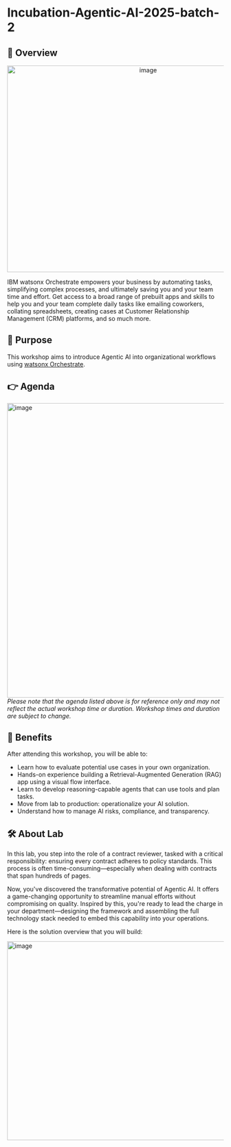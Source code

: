 # Incubation-Agentic-AI-2025-batch-2

## 📖 Overview

<div align="center">
<img width="640" height="480" alt="image" src="https://github.com/user-attachments/assets/efdce002-a16c-4183-8f38-e51b1e62d211" />
</div>

IBM watsonx Orchestrate empowers your business by automating tasks, simplifying complex processes, and ultimately saving you and your team time and effort. Get access to a broad range of prebuilt apps and skills to help you and your team complete daily tasks like emailing coworkers, collating spreadsheets, creating cases at Customer Relationship Management (CRM) platforms, and so much more.

## 🎯 Purpose

This workshop aims to introduce Agentic AI into organizational workflows using [watsonx Orchestrate](https://www.ibm.com/products/watsonx-orchestrate).

## 👉 Agenda

<img width="1236" height="684" alt="image" src="https://github.com/user-attachments/assets/3a90bed7-4126-4be8-a096-2092507e3494" />

<i>
Please note that the agenda listed above is for reference only and may not reflect the actual workshop time or duration.
Workshop times and duration are subject to change.
</I>

## 🚀 Benefits

After attending this workshop, you will be able to:
- Learn how to evaluate potential use cases in your own organization.
- Hands-on experience building a Retrieval-Augmented Generation (RAG) app using a visual flow interface.
- Learn to develop reasoning-capable agents that can use tools and plan tasks.
- Move from lab to production: operationalize your AI solution.
- Understand how to manage AI risks, compliance, and transparency.

## 🛠️ About Lab

In this lab, you step into the role of a contract reviewer, tasked with a critical responsibility: ensuring every contract adheres to policy standards. This process is often time-consuming—especially when dealing with contracts that span hundreds of pages.

Now, you've discovered the transformative potential of Agentic AI. It offers a game-changing opportunity to streamline manual efforts without compromising on quality. Inspired by this, you're ready to lead the charge in your department—designing the framework and assembling the full technology stack needed to embed this capability into your operations.

Here is the solution overview that you will build:

<img width="1081" height="462" alt="image" src="https://github.com/user-attachments/assets/a912a603-9c99-48dd-9d7b-908b58b8fcc5" />



